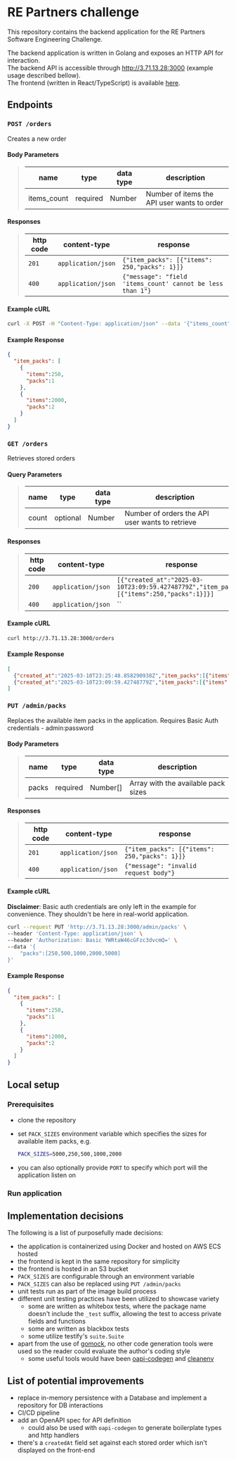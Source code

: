 # RE Partners challenge

This repository contains the backend application for the RE Partners Software Engineering Challenge.

The backend application is written in Golang and exposes an HTTP API for interaction.  
The backend API is accessible through <http://3.71.13.28:3000> (example usage described bellow).  
The frontend (written in React/TypeScript) is available [here](http://gi-re-partners-fe.s3-website.eu-central-1.amazonaws.com/).

## Endpoints

### `POST /orders`

Creates a new order

#### Body Parameters

> | name        | type     | data type | description                                 |
> |-------------|----------|-----------|---------------------------------------------|
> | items_count | required | Number    | Number of items the API user wants to order |

#### Responses

> | http code | content-type       | response                                                   |
> |-----------|--------------------|------------------------------------------------------------|
> | `201`     | `application/json` | `{"item_packs": [{"items": 250,"packs": 1}]}`              |
> | `400`     | `application/json` | `{"message": "field 'items_count' cannot be less than 1"}` |

#### Example cURL

```sh
curl -X POST -H "Content-Type: application/json" --data '{"items_count": 4200}' http://3.71.13.28:3000/orders
```

#### Example Response

```json
{
  "item_packs": [
    {
      "items":250,
      "packs":1
    },
    {
      "items":2000,
      "packs":2
    }
  ]
}
```

### `GET /orders`

Retrieves stored orders

#### Query Parameters

> | name        | type     | data type | description                                     |
> |-------------|----------|-----------|-------------------------------------------------|
> | count       | optional | Number    | Number of orders the API user wants to retrieve |

#### Responses

> | http code | content-type       | response                                                                                 |
> |-----------|--------------------|------------------------------------------------------------------------------------------|
> | `200`     | `application/json` | `[{"created_at":"2025-03-10T23:09:59.42748779Z","item_packs":[{"items":250,"packs":1}]}]`|
> | `400`     | `application/json` | ``                               |

#### Example cURL

```sh
curl http://3.71.13.28:3000/orders
```

#### Example Response

```json
[
  {"created_at":"2025-03-10T23:25:48.858290938Z","item_packs":[{"items":250,"packs":1},{"items":500,"packs":1}]}
  {"created_at":"2025-03-10T23:09:59.42748779Z","item_packs":[{"items":250,"packs":1}]}
]
```

### `PUT /admin/packs`

Replaces the available item packs in the application. Requires Basic Auth credentials - admin:password

#### Body Parameters

> | name        | type     | data type | description                                 |
> |-------------|----------|-----------|---------------------------------------------|
> | packs       | required | Number[]  | Array with the available pack sizes         |

#### Responses

> | http code | content-type       | response                                                   |
> |-----------|--------------------|------------------------------------------------------------|
> | `201`     | `application/json` | `{"item_packs": [{"items": 250,"packs": 1}]}`              |
> | `400`     | `application/json` | `{"message": "invalid request body"}`                      |

#### Example cURL

**Disclaimer**: Basic auth credentials are only left in the example for convenience. They shouldn't be here in real-world application.

```sh
curl --request PUT 'http://3.71.13.28:3000/admin/packs' \
--header 'Content-Type: application/json' \
--header 'Authorization: Basic YWRtaW46cGFzc3dvcmQ=' \
--data '{
    "packs":[250,500,1000,2000,5000]
}'
```

#### Example Response

```json
{
  "item_packs": [
    {
      "items":250,
      "packs":1
    },
    {
      "items":2000,
      "packs":2
    }
  ]
}
```

## Local setup

### Prerequisites

- clone the repository
- set `PACK_SIZES` environment variable which specifies the sizes for available item packs, e.g.

  ```sh
  PACK_SIZES=5000,250,500,1000,2000
  ```

- you can also optionally provide `PORT` to specify which port will the application listen on

### Run application

## Implementation decisions

The following is a list of purposefully made decisions:

- the application is containerized using Docker and hosted on AWS ECS hosted
- the frontend is kept in the same repository for simplicity
- the frontend is hosted in an S3 bucket
- `PACK_SIZES` are configurable through an environment variable
- `PACK_SIZES` can also be replaced using `PUT /admin/packs`
- unit tests run as part of the image build process
- different unit testing practices have been utilized to showcase variety
  - some are written as whitebox tests, where the package name doesn't include the `_test` suffix, allowing the test to access private fields and functions
  - some are written as blackbox tests
  - some utilize testify's `suite.Suite`
- apart from the use of [gomock](https://github.com/uber-go/mock), no other code generation tools were used so the reader could evaluate the author's coding style
  - some useful tools would have been [oapi-codegen](https://github.com/oapi-codegen/oapi-codegen) and [cleanenv](https://github.com/ilyakaznacheev/cleanenv)

## List of potential improvements

- replace in-memory persistence with a Database and implement a repository for DB interactions
- CI/CD pipeline
- add an OpenAPI spec for API definition
  - could also be used with `oapi-codegen` to generate boilerplate types and http handlers
- there's a `createdAt` field set against each stored order which isn't displayed on the front-end
